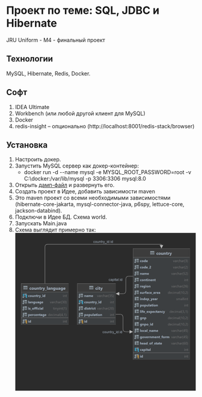 # Проект по теме: SQL, JDBC и Hibernate
JRU Uniform - М4 - финальный проект
## Технологии
MySQL, Hibernate, Redis, Docker.

<!--Установка-->
## Софт
1. IDEA Ultimate
2. Workbench (или любой другой клиент для MySQL)
3. Docker
4. redis-insight – опционально (http://localhost:8001/redis-stack/browser)

## Установка
1. Настроить докер.
2. Запустить MySQL сервер как докер-контейнер:
   - docker run -d --name mysql -e MYSQL_ROOT_PASSWORD=root -v C:\docker:/var/lib/mysql -p 3306:3306 mysql:8.0
3. Открыть [дамп-файл](./dump-hibernate-final.sql) и развернуть его.
4. Создать проект в Идее, добавить зависимости maven   
5. Это maven проект со всеми необходимыми зависимостями (hibernate-core-jakarta, mysql-connector-java, p6spy, lettuce-core, jackson-databind).
6. Подключи в Идее БД. Схема world.
7. Запускать Main.java
8. Схема выглядит примерно так:
![Shema](./worldDiagram2.png)